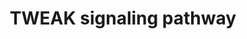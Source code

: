 ---
annotations:
- id: PW:0000236
  parent: signaling pathway
  type: Pathway Ontology
  value: tumor necrosis factor superfamily mediated signaling pathway
authors:
- Mkutmon
- Egonw
- Eweitz
citedin: ''
communities: []
description: 'TNF related weak inducer of apoptosis (TWEAK) is a small pleiotropic
  cytokine of the TNF super family and its gene is located at chromosome 17p13.1.
  TWEAK has been reported to be expressed in tissues that include heart, brain, kidney
  and also in mononuclear blood cells. The multiple biological activities of TWEAK
  include stimulation of cell growth and angiogenesis, induction of inflammatory cytokines,
  and stimulation of apoptosis. It has been shown to be involved in the induction
  of cellular proliferation in liver cells, osteoblasts, astrocytes, synoviocytes,
  kidney cells and skeletal muscles. Furthermore, TWEAK plays a substantial role in
  cellular differentiation in osteoclasts. TWEAK induces glioma cell survival via
  imparting resistance to cytotoxic agents. It imparts its downstream signaling events
  by binding to its receptor, FGF inducible 14 protein (Fn14). Two modes of TWEAK-Fn14
  (ligand-receptor) interactions have been proposed (i) the ligand dependent interaction
  which involves the higher concentration of homotrimeric TWEAK, that binds to low
  concentration of Fn14 in a heterohexameric complex (ii) ligand-independent interaction
  when the ligand concentration is lower than the receptor concentration which induces
  the ligand independent interaction. The receptors homotrimerize to activate the
  downstream events. The signaling cascades reported under TWEAK-Fn14 interactions
  are the canonical and noncanonical NF-κB pathways and the MAPK pathway. There has
  been a report on crosstalk between Wnt and TWEAK pathways. In myoblasts the PI3K-AKT
  module has been reported to be inhibited under TWEAK stimulus. AKT phosprorylation
  leads to the activation of GSK3β resulting in increase of phospho-GSk3β and active
  β-catenin1 (CTNNB1) (dephosphorylated) levels. GSK3β and β-catenin1 remain associated
  in the cytoplasm, phosphorylation of GSK3β leads to the dissociation of β-catenin1
  (dephosphorylated) resulting in the nuclear translocation of the protein. Despite
  of reports on TWEAK binding to other receptors including CD163 and DR3 the downstream
  events following the binding is yet to be established. The data provided by us would
  foster enormous avenues for further studies on TWEAK associated proteins and the
  related disorders such as cancer and autoimmune diseases. The data would enable
  therapeutic studies by selecting the pathological events and the simultaneous production
  of blocking agents. Despite the minimal amount of data, ours can also be used in
  the overlay of various high throughput data enabling pathway analysis and can be
  accessed by any pathway resource to generate a customized pathway.  Please access
  this pathway at [NetSlim](http://www.netpath.org/netslim/tweak_pathway.html) database.  If
  you use this pathway, please cite the following paper: Bhattacharjee, M., Raju,
  R., Radhakrishnan, A., Nanjappa, V., Muthusamy, B., Singh, K., Kuppusaami, D., Lingala,
  B. T., Pan, A., Mathur, P. P., Harsha, H. C., Prasad, T. S. K., Atkins, G. J., Pandey,
  A. and Chatterjee, A. (2012). A Bioinformatics Resource for TWEAK-Fn14 Signaling
  Pathway. Journal of Signal Transduction. [doi:10.1155/2012/376470](https://doi.org/10.1155/2012/376470).'
last-edited: 2025-03-09
ndex: null
organisms:
- Bos taurus
redirect_from:
- /index.php/Pathway:WP3236
- /instance/WP3236
- /instance/WP3236_r137829
revision: r137829
schema-jsonld:
- '@context': https://schema.org/
  '@id': https://wikipathways.github.io/pathways/WP3236.html
  '@type': Dataset
  creator:
    '@type': Organization
    name: WikiPathways
  description: 'TNF related weak inducer of apoptosis (TWEAK) is a small pleiotropic
    cytokine of the TNF super family and its gene is located at chromosome 17p13.1.
    TWEAK has been reported to be expressed in tissues that include heart, brain,
    kidney and also in mononuclear blood cells. The multiple biological activities
    of TWEAK include stimulation of cell growth and angiogenesis, induction of inflammatory
    cytokines, and stimulation of apoptosis. It has been shown to be involved in the
    induction of cellular proliferation in liver cells, osteoblasts, astrocytes, synoviocytes,
    kidney cells and skeletal muscles. Furthermore, TWEAK plays a substantial role
    in cellular differentiation in osteoclasts. TWEAK induces glioma cell survival
    via imparting resistance to cytotoxic agents. It imparts its downstream signaling
    events by binding to its receptor, FGF inducible 14 protein (Fn14). Two modes
    of TWEAK-Fn14 (ligand-receptor) interactions have been proposed (i) the ligand
    dependent interaction which involves the higher concentration of homotrimeric
    TWEAK, that binds to low concentration of Fn14 in a heterohexameric complex (ii)
    ligand-independent interaction when the ligand concentration is lower than the
    receptor concentration which induces the ligand independent interaction. The receptors
    homotrimerize to activate the downstream events. The signaling cascades reported
    under TWEAK-Fn14 interactions are the canonical and noncanonical NF-κB pathways
    and the MAPK pathway. There has been a report on crosstalk between Wnt and TWEAK
    pathways. In myoblasts the PI3K-AKT module has been reported to be inhibited under
    TWEAK stimulus. AKT phosprorylation leads to the activation of GSK3β resulting
    in increase of phospho-GSk3β and active β-catenin1 (CTNNB1) (dephosphorylated)
    levels. GSK3β and β-catenin1 remain associated in the cytoplasm, phosphorylation
    of GSK3β leads to the dissociation of β-catenin1 (dephosphorylated) resulting
    in the nuclear translocation of the protein. Despite of reports on TWEAK binding
    to other receptors including CD163 and DR3 the downstream events following the
    binding is yet to be established. The data provided by us would foster enormous
    avenues for further studies on TWEAK associated proteins and the related disorders
    such as cancer and autoimmune diseases. The data would enable therapeutic studies
    by selecting the pathological events and the simultaneous production of blocking
    agents. Despite the minimal amount of data, ours can also be used in the overlay
    of various high throughput data enabling pathway analysis and can be accessed
    by any pathway resource to generate a customized pathway.  Please access this
    pathway at [NetSlim](http://www.netpath.org/netslim/tweak_pathway.html) database.  If
    you use this pathway, please cite the following paper: Bhattacharjee, M., Raju,
    R., Radhakrishnan, A., Nanjappa, V., Muthusamy, B., Singh, K., Kuppusaami, D.,
    Lingala, B. T., Pan, A., Mathur, P. P., Harsha, H. C., Prasad, T. S. K., Atkins,
    G. J., Pandey, A. and Chatterjee, A. (2012). A Bioinformatics Resource for TWEAK-Fn14
    Signaling Pathway. Journal of Signal Transduction. [doi:10.1155/2012/376470](https://doi.org/10.1155/2012/376470).'
  keywords:
  - AKT1
  - AKT2
  - BIKBA
  - BIRC2
  - BIRC3
  - CASP3
  - CASP7
  - CASP8
  - CHUK
  - CTNNB1
  - FADD
  - GSK3B
  - HDAC1
  - IKBKB
  - JUN
  - MAP3K14
  - MAP3K7
  - MAPK1
  - MAPK14
  - MAPK3
  - MAPK8
  - MAPK9
  - NFKB1
  - NFKB2
  - NFKBIB
  - RAC1
  - RAF1
  - RELA
  - RELB
  - RIPK1
  - TNF
  - TNFRSF12A
  - TNFSF12
  - TRAF1
  - TRAF2
  - TRAF3
  - TRAF5
  - TRIM63
  license: CC0
  name: TWEAK signaling pathway
seo: CreativeWork
title: TWEAK signaling pathway
wpid: WP3236
---